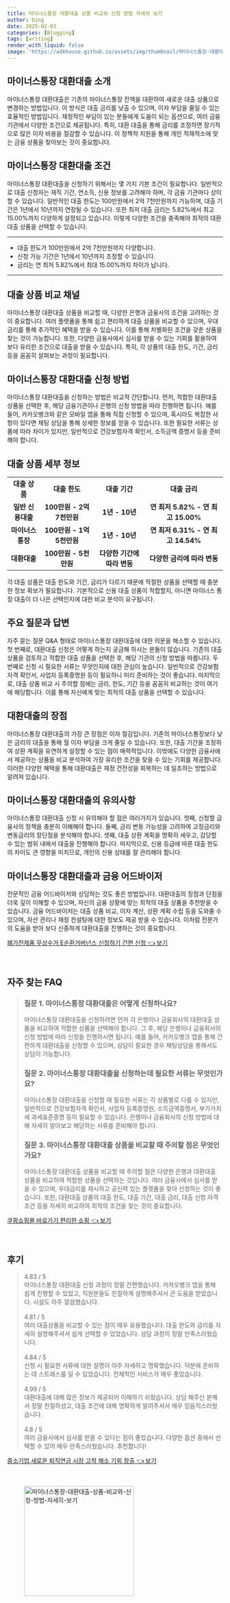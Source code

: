 ```yaml
---
title: 마이너스통장 대환대출 상품 비교와 신청 방법 자세히 보기
author: bing
date: 2025-02-03
categories: [Blogging]
tags: [writing]
render_with_liquid: false
image: 'https://adkhouse.github.io/assets/img/thumbnail/마이너스통장-대환대출-상품-비교와-신청-방법-자세히-보기.webp'
---
```



<h2 id='마이너스통장대환대출 소개'>마이너스통장 대환대출 소개</h2>

<p>마이너스통장 대환대출은 기존의 마이너스통장 잔액을 대환하여 새로운 대출 상품으로 변경하는 방법입니다. 이 방식은 대출 금리를 낮출 수 있으며, 이자 부담을 줄일 수 있는 효율적인 방법입니다. 재정적인 부담이 있는 분들에게 도움이 되는 옵션으로, 여러 금융 기관에서 다양한 조건으로 제공됩니다. 특히, 대환 대출을 통해 금리를 조정하면 장기적으로 많은 이자 비용을 절감할 수 있습니다. 이 정책적 지원을 통해 개인 적재적소에 맞는 금융 상품을 찾아보는 것이 중요합니다.</p>

<h2 id='마이너스통장 대환대출 조건'>마이너스통장 대환대출 조건</h2>

<p>마이너스통장 대환대출을 신청하기 위해서는 몇 가지 기본 조건이 필요합니다. 일반적으로 대출 신청자는 재직 기간, 연소득, 신용 정보를 고려해야 하며, 각 금융 기관마다 상이할 수 있습니다. 일반적인 대출 한도는 100만원에서 2억 7천만원까지 가능하며, 대출 기간은 1년에서 10년까지 연장될 수 있습니다. 또한 최저 대출 금리는 5.82%에서 최고 15.00%까지 다양하게 설정되고 있습니다. 이렇게 다양한 조건을 충족해야 최적의 대환 대출 상품을 선택할 수 있습니다.</p>

<hr />

<ul>
    <li>대출 한도가 100만원에서 2억 7천만원까지 다양합니다.</li>
    <li>신청 가능 기간은 1년에서 10년까지 조정할 수 있습니다.</li>
    <li>금리는 연 최저 5.82%에서 최대 15.00%까지 차이가 납니다.</li>
</ul>

<hr />

<h2 id='대출 상품 비교 채널'>대출 상품 비교 채널</h2>

<p>마이너스통장 대환대출 상품을 비교할 때, 다양한 은행과 금융사의 조건을 고려하는 것이 중요합니다. 여러 플랫폼을 통해 쉽고 편리하게 대출 상품을 비교할 수 있으며, 우대 금리를 통해 추가적인 혜택을 받을 수 있습니다. 이를 통해 차별화된 조건을 갖춘 상품을 찾는 것이 가능합니다. 또한, 다양한 금융사에서 심사를 받을 수 있는 기회를 활용하여 보다 유리한 조건으로 대출을 받을 수 있습니다. 특히, 각 상품의 대출 한도, 기간, 금리 등을 꼼꼼히 살펴보는 과정이 필요합니다.</p>

<h2 id='마이너스통장 대환대출 신청 방법'>마이너스통장 대환대출 신청 방법</h2>

<p>마이너스통장 대환대출을 신청하는 방법은 비교적 간단합니다. 먼저, 적합한 대환대출 상품을 선택한 후, 해당 금융기관이나 은행의 신청 방법을 따라 진행하면 됩니다. 예를 들어, 카카오뱅크와 같은 모바일 앱을 통해 직접 신청할 수 있으며, 혹시라도 복잡한 사항이 있다면 채팅 상담을 통해 상세한 정보를 얻을 수 있습니다. 또한 필요한 서류는 상품에 따라 차이가 있지만, 일반적으로 건강보험자격 확인서, 소득금액 증명서 등을 준비해야 합니다.</p>

<h2 id='대출 상품 세부 정보'>대출 상품 세부 정보</h2>

<table>
    <tr>
        <td style="text-align: center; height: 17px;"><b>대출 상품</b></td>
        <td style="text-align: center; height: 17px;"><b>대출 한도</b></td>
        <td style="text-align: center; height: 17px;"><b>대출 기간</b></td>
        <td style="text-align: center; height: 17px;"><b>대출 금리</b></td>
    </tr>
    <tr>
        <td style="text-align: center; height: 17px;"><b>일반 신용대출</b></td>
        <td style="text-align: center; height: 17px;"><b>100만원 - 2억 7천만원</b></td>
        <td style="text-align: center; height: 17px;"><b>1년 - 10년</b></td>
        <td style="text-align: center; height: 17px;"><b>연 최저 5.82% - 연 최고 15.00%</b></td>
    </tr>
    <tr>
        <td style="text-align: center; height: 17px;"><b>마이너스통장</b></td>
        <td style="text-align: center; height: 17px;"><b>100만원 - 1억 5천만원</b></td>
        <td style="text-align: center; height: 17px;"><b>1년 - 10년</b></td>
        <td style="text-align: center; height: 17px;"><b>연 최저 6.31% - 연 최고 14.54%</b></td>
    </tr>
    <tr>
        <td style="text-align: center; height: 17px;"><b>대환대출</b></td>
        <td style="text-align: center; height: 17px;"><b>100만원 - 5천만원</b></td>
        <td style="text-align: center; height: 17px;"><b>다양한 기간에 따라 변동</b></td>
        <td style="text-align: center; height: 17px;"><b>다양한 금리에 따라 변동</b></td>
    </tr>
</table>

<p>각 대출 상품은 대출 한도와 기간, 금리가 다르기 때문에 적절한 상품을 선택할 때 충분한 정보 확보가 필요합니다. 기본적으로 신용 대출 상품이 적합할지, 아니면 마이너스 통장 대출이 더 나은 선택인지에 대한 비교 분석이 요구됩니다.</p>

<h2 id='주요 질문과 답변'>주요 질문과 답변</h2>

<p>자주 묻는 질문 Q&A 형태로 마이너스통장 대환대출에 대한 의문을 해소할 수 있습니다. 첫 번째로, 대환대출 신청은 어떻게 하는지 궁금해 하시는 분들이 많습니다. 기존의 대출 상품을 검토하고 적합한 대출 상품을 선택한 후, 해당 기관의 신청 방법을 따릅니다. 두 번째로 신청 시 필요한 서류는 무엇인지에 대한 관심이 높습니다. 일반적으로 건강보험자격 확인서, 사업자 등록증명원 등이 필요하니 미리 준비하는 것이 좋습니다. 마지막으로, 대출 상품 비교 시 주의할 점에는 금리, 한도, 기간 등을 꼼꼼히 비교하는 것이 여기에 해당합니다. 이를 통해 자신에게 맞는 최적의 대출 상품을 선택할 수 있습니다.</p>

<h2 id='대환대출의 장점'>대환대출의 장점</h2>

<p>마이너스통장 대환대출의 가장 큰 장점은 이자 절감입니다. 기존의 마이너스통장보다 낮은 금리의 대출을 통해 월 이자 부담을 크게 줄일 수 있습니다. 또한, 대출 기간을 조정하여 상환 계획을 유연하게 설정할 수 있는 점이 매력적입니다. 이밖에도 다양한 금융사에서 제공하는 상품을 비교 분석하여 가장 유리한 조건을 찾을 수 있는 기회를 제공합니다. 이러한 다양한 혜택을 통해 대환대출은 재정 건전성을 회복하는 데 일조하는 방법으로 알려져 있습니다.</p>

<h2 id='마이너스통장 대환대출의 유의사항'>마이너스통장 대환대출의 유의사항</h2>

<p>마이너스통장 대환대출 신청 시 유의해야 할 점은 여러가지가 있습니다. 첫째, 신청할 금융사의 정책을 충분히 이해해야 합니다. 둘째, 금리 변동 가능성을 고려하여 고정금리와 변동금리의 장단점을 분석해야 합니다. 셋째, 대출 상환 계획을 명확히 세우고, 감당할 수 있는 범위 내에서 대출을 진행해야 합니다. 마지막으로, 신용 등급에 따른 대출 한도의 차이도 큰 영향을 미치므로, 개인의 신용 상태를 잘 관리해야 합니다.</p>

<h2 id='마이너스통장 대환대출과 금융 어드바이저'>마이너스통장 대환대출과 금융 어드바이저</h2>

<p>전문적인 금융 어드바이저와 상담하는 것도 좋은 방법입니다. 대환대출의 장점과 단점을 더욱 깊이 이해할 수 있으며, 자신의 금융 상황에 맞는 최적의 대출 상품을 추천받을 수 있습니다. 금융 어드바이저는 대출 상품 비교, 이자 계산, 상환 계획 수립 등을 도와줄 수 있으며, 자산 관리나 재정 컨설팅에 대한 정보도 제공 받을 수 있습니다. 이처럼 전문가의 도움을 받아 보다 신중하게 대환대출을 진행하는 것이 중요합니다.</p>


<p><a class="click-button" title="폐가전제품 무상수거 E순환거버넌스 신청하기 간편 신청" href="https://adkhouse.github.io/posts/%ED%8F%90%EA%B0%80%EC%A0%84%EC%A0%9C%ED%92%88-%EB%AC%B4%EC%83%81%EC%88%98%EA%B1%B0-E%EC%88%9C%ED%99%98%EA%B1%B0%EB%B2%84%EB%84%8C%EC%8A%A4-%EC%8B%A0%EC%B2%AD%ED%95%98%EA%B8%B0-%EA%B0%84%ED%8E%B8-%EC%8B%A0%EC%B2%AD/" rel="dofollow">폐가전제품 무상수거 E순환거버넌스 신청하기 간편 신청 👈 보기</a></p><br>
<h2 id='자주_찾는_FAQ'>자주 찾는 FAQ</h2>
<div itemscope="" itemtype="https://schema.org/FAQPage"> 
<blockquote> 
<div itemscope="" itemprop="mainEntity" itemtype="https://schema.org/Question"> 
<h3 itemprop="name">질문 1. 마이너스통장 대환대출은 어떻게 신청하나요?</h3> 
<div itemscope="" itemprop="acceptedAnswer" itemtype="https://schema.org/Answer"> 
<span itemprop="text"> 
<p>마이너스통장 대환대출을 신청하려면 먼저 각 은행이나 금융회사의 대환대출 상품을 비교하여 적합한 상품을 선택해야 합니다. 그 후, 해당 은행이나 금융회사의 신청 방법에 따라 신청을 진행하시면 됩니다. 예를 들어, 카카오뱅크 앱을 통해 간편하게 대환대출을 신청할 수 있으며, 상담이 필요한 경우 채팅상담을 통해서도 상담이 가능합니다.</p> 
</span> 
</div> 
</div> 

<div itemscope="" itemprop="mainEntity" itemtype="https://schema.org/Question"> 
<h3 itemprop="name">질문 2. 마이너스통장 대환대출을 신청하는데 필요한 서류는 무엇인가요?</h3> 
<div itemscope="" itemprop="acceptedAnswer" itemtype="https://schema.org/Answer"> 
<span itemprop="text"> 
<p>마이너스통장 대환대출을 신청할 때 필요한 서류는 각 상품별로 다를 수 있지만, 일반적으로 건강보험자격 확인서, 사업자 등록증명원, 소득금액증명서, 부가가치세 과세표준증명 등이 필요할 수 있습니다. 은행이나 금융회사의 신청 방법에 대해 자세히 알아보고 해당하는 서류를 준비해야 합니다.</p> 
</span> 
</div> 
</div> 

<div itemscope="" itemprop="mainEntity" itemtype="https://schema.org/Question"> 
<h3 itemprop="name">질문 3. 마이너스통장 대환대출 상품을 비교할 때 주의할 점은 무엇인가요?</h3> 
<div itemscope="" itemprop="acceptedAnswer" itemtype="https://schema.org/Answer"> 
<span itemprop="text"> 
<p>마이너스통장 대환대출 상품을 비교할 때 주의할 점은 다양한 은행과 대환대출 상품을 비교하여 적합한 상품을 선택하는 것입니다. 여러 금융사에서 심사를 받을 수 있으며, 우대금리를 제시하고 공신력 있는 플랫폼을 찾아 신청하는 것이 좋습니다. 또한, 대환대출 상품의 대출 한도, 대출 기간, 대출 금리, 대출 신청 자격 조건 등을 자세히 비교하여 최적의 조건을 찾는 것이 중요합니다.</p> 
</span> 
</div> 
</div> 

</blockquote> 
</div>
<p><a class="click-button" title="쿠팡쇼핑몰 바로가기 편리한 쇼핑" href="https://adkhouse.github.io/posts/%EC%BF%A0%ED%8C%A1%EC%87%BC%ED%95%91%EB%AA%B0-%EB%B0%94%EB%A1%9C%EA%B0%80%EA%B8%B0-%ED%8E%B8%EB%A6%AC%ED%95%9C-%EC%87%BC%ED%95%91/" rel="dofollow">쿠팡쇼핑몰 바로가기 편리한 쇼핑 👈 보기</a></p><br>
<h2 id='후기'>후기</h2>
<div itemscope itemtype="https://schema.org/Product">
  <blockquote>
  <div itemprop="review" itemscope itemtype="https://schema.org/Review">
      <div itemprop="reviewRating" itemscope itemtype="https://schema.org/Rating"> <span itemprop="ratingValue">4.83</span> / <span itemprop="bestRating">5</span> </div>
      <span itemprop="reviewBody">마이너스통장 대환대출 신청 과정이 정말 간편했습니다. 카카오뱅크 앱을 통해 쉽게 진행할 수 있었고, 직원분들도 친절하게 설명해주셔서 큰 도움을 받았습니다. 시설도 아주 깔끔했습니다.</span>
  </div>
  <br>
  <div itemprop="review" itemscope itemtype="https://schema.org/Review">
      <div itemprop="reviewRating" itemscope itemtype="https://schema.org/Rating"> <span itemprop="ratingValue">4.81</span> / <span itemprop="bestRating">5</span> </div>
      <span itemprop="reviewBody">여러 대출상품을 비교할 수 있는 점이 매우 유용했습니다. 대출 한도와 금리를 자세히 설명해주셔서 쉽게 선택할 수 있었습니다. 상담 과정이 정말 만족스러웠습니다.</span>
  </div>
  <br>
  <div itemprop="review" itemscope itemtype="https://schema.org/Review">
      <div itemprop="reviewRating" itemscope itemtype="https://schema.org/Rating"> <span itemprop="ratingValue">4.84</span> / <span itemprop="bestRating">5</span> </div>
      <span itemprop="reviewBody">신청 시 필요한 서류에 대한 설명이 아주 자세하고 명확했습니다. 덕분에 준비하는 데 스트레스를 덜 수 있었습니다. 전체적인 서비스가 매우 좋았습니다.</span>
  </div>
  <br>
  <div itemprop="review" itemscope itemtype="https://schema.org/Review">
      <div itemprop="reviewRating" itemscope itemtype="https://schema.org/Rating"> <span itemprop="ratingValue">4.99</span> / <span itemprop="bestRating">5</span> </div>
      <span itemprop="reviewBody">대환대출에 대해 많은 정보가 제공되어 이해하기 쉬웠습니다. 상담 해주신 분께서 정말 친절하셨고, 대출 조건에 대해 명확하게 알려주셔서 매우 믿음직스러웠습니다.</span>
  </div>
  <br>
  <div itemprop="review" itemscope itemtype="https://schema.org/Review">
      <div itemprop="reviewRating" itemscope itemtype="https://schema.org/Rating"> <span itemprop="ratingValue">4.8</span> / <span itemprop="bestRating">5</span> </div>
      <span itemprop="reviewBody">여러 금융사에서 심사를 받을 수 있다는 점이 좋았습니다. 다양한 옵션 중에서 선택할 수 있어 매우 만족스러웠습니다. 추천합니다!</span>
  </div>
  </blockquote>
</div>
<p><a class="click-button" title="중소기업 새로운 퇴직연금 시장 고착 해소 기회 창출" href="https://adkhouse.github.io/posts/%EC%A4%91%EC%86%8C%EA%B8%B0%EC%97%85-%EC%83%88%EB%A1%9C%EC%9A%B4-%ED%87%B4%EC%A7%81%EC%97%B0%EA%B8%88-%EC%8B%9C%EC%9E%A5-%EA%B3%A0%EC%B0%A9-%ED%95%B4%EC%86%8C-%EA%B8%B0%ED%9A%8C-%EC%B0%BD%EC%B6%9C/" rel="dofollow">중소기업 새로운 퇴직연금 시장 고착 해소 기회 창출 👈 보기</a></p><br>
<figure class="image"><img src="https://adkhouse.github.io/assets/img/thumbnail/마이너스통장-대환대출-상품-비교와-신청-방법-자세히-보기.webp" alt="마이너스통장-대환대출-상품-비교와-신청-방법-자세히-보기" width="256" height="256"></figure>